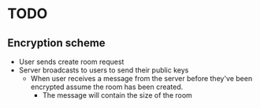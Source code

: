 # TODO


## Encryption scheme
- User sends create room request
- Server broadcasts to users to send their public keys
    - When user receives a message from the server before they've been encrypted
    assume the room has been created.
        - The message will contain the size of the room
